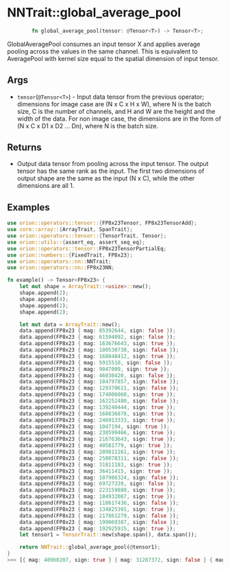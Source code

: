 # NNTrait::global_average_pool

```rust
        fn global_average_pool(tensor: @Tensor<T>) -> Tensor<T>;
```

GlobalAveragePool consumes an input tensor X and applies average pooling across the values in the same channel. 
This is equivalent to AveragePool with kernel size equal to the spatial dimension of input tensor.

## Args

* `tensor`(`@Tensor<T>`) - Input data tensor from the previous operator; dimensions for image case are (N x C x H x W), where N is the batch size, C is the number of channels, and H and W are the height and the width of the data. For non image case, the dimensions are in the form of (N x C x D1 x D2 ... Dn), where N is the batch size.

## Returns

* Output data tensor from pooling across the input tensor. The output tensor has the same rank as the input. The first two dimensions of output shape are the same as the input (N x C), while the other dimensions are all 1.

## Examples

```rust
use orion::operators::tensor::{FP8x23Tensor, FP8x23TensorAdd};
use core::array::{ArrayTrait, SpanTrait};
use orion::operators::tensor::{TensorTrait, Tensor};
use orion::utils::{assert_eq, assert_seq_eq};
use orion::operators::tensor::FP8x23TensorPartialEq;
use orion::numbers::{FixedTrait, FP8x23};
use orion::operators::nn::NNTrait;
use orion::operators::nn::FP8x23NN;

fn example() -> Tensor<FP8x23> {
    let mut shape = ArrayTrait::<usize>::new();
    shape.append(2);
    shape.append(4);
    shape.append(2);
    shape.append(2);

    let mut data = ArrayTrait::new();
    data.append(FP8x23 { mag: 85392644, sign: false });
    data.append(FP8x23 { mag: 61594092, sign: false });
    data.append(FP8x23 { mag: 163676643, sign: true });
    data.append(FP8x23 { mag: 180530738, sign: false });
    data.append(FP8x23 { mag: 168048412, sign: true });
    data.append(FP8x23 { mag: 5915510, sign: false });
    data.append(FP8x23 { mag: 9047009, sign: true });
    data.append(FP8x23 { mag: 46030420, sign: false });
    data.append(FP8x23 { mag: 184797857, sign: false });
    data.append(FP8x23 { mag: 129370611, sign: false });
    data.append(FP8x23 { mag: 174006060, sign: true });
    data.append(FP8x23 { mag: 162252480, sign: false });
    data.append(FP8x23 { mag: 139240444, sign: true });
    data.append(FP8x23 { mag: 168836878, sign: true });
    data.append(FP8x23 { mag: 246913333, sign: true });
    data.append(FP8x23 { mag: 1047194, sign: true });
    data.append(FP8x23 { mag: 238599466, sign: true });
    data.append(FP8x23 { mag: 216763643, sign: true });
    data.append(FP8x23 { mag: 40581779, sign: true });
    data.append(FP8x23 { mag: 209811161, sign: true });
    data.append(FP8x23 { mag: 250078311, sign: false });
    data.append(FP8x23 { mag: 31811183, sign: true });
    data.append(FP8x23 { mag: 36411415, sign: true });
    data.append(FP8x23 { mag: 107986324, sign: false });
    data.append(FP8x23 { mag: 69727339, sign: false });
    data.append(FP8x23 { mag: 223159880, sign: true });
    data.append(FP8x23 { mag: 184932087, sign: true });
    data.append(FP8x23 { mag: 118617436, sign: false });
    data.append(FP8x23 { mag: 134825391, sign: true });
    data.append(FP8x23 { mag: 217861279, sign: false });
    data.append(FP8x23 { mag: 199069387, sign: false });
    data.append(FP8x23 { mag: 192925915, sign: true });
    let tensor1 = TensorTrait::new(shape.span(), data.span());

    return NNTrait::global_average_pool(@tensor1);
}
>>> [{ mag: 40960207, sign: true } { mag: 31287372, sign: false } { mag: 75603722, sign: true } { mag: 139009462, sign: false } { mag: 176439012, sign: false } { mag: 72460509, sign: true } { mag: 54936798, sign: false } { mag: 22294840, sign: true } ]
```

